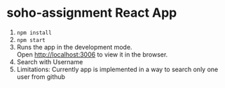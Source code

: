 # soho-assignment React App

1. `npm install`
2. `npm start`
3.  Runs the app in the development mode.<br />
    Open [http://localhost:3006](http://localhost:3006) to view it in the browser.
4.  Search with Username
5.  Limitations: Currently app is implemented in a way to search only one user from github
